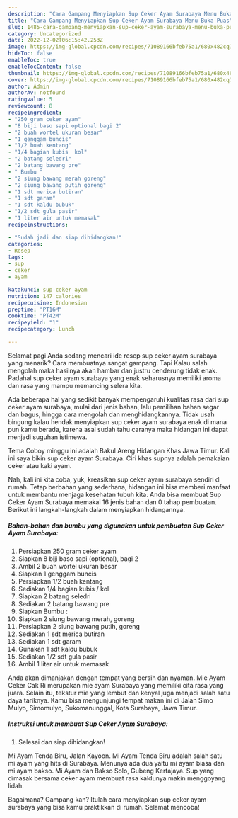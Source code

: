 ```yaml
---
description: "Cara Gampang Menyiapkan Sup Ceker Ayam Surabaya Menu Buka Puas"
title: "Cara Gampang Menyiapkan Sup Ceker Ayam Surabaya Menu Buka Puas"
slug: 1485-cara-gampang-menyiapkan-sup-ceker-ayam-surabaya-menu-buka-puas
category: Uncategorized
date: 2022-12-02T06:15:42.253Z
image: https://img-global.cpcdn.com/recipes/71089166bfeb75a1/680x482cq70/sup-ceker-ayam-surabaya-foto-resep-utama.jpg
hideToc: false
enableToc: true
enableTocContent: false
thumbnail: https://img-global.cpcdn.com/recipes/71089166bfeb75a1/680x482cq70/sup-ceker-ayam-surabaya-foto-resep-utama.jpg
cover: https://img-global.cpcdn.com/recipes/71089166bfeb75a1/680x482cq70/sup-ceker-ayam-surabaya-foto-resep-utama.jpg
author: Admin
authorAv: notfound
ratingvalue: 5
reviewcount: 8
recipeingredient:
- "250 gram ceker ayam"
- "8 biji baso sapi optional bagi 2"
- "2 buah wortel ukuran besar"
- "1 genggam buncis"
- "1/2 buah kentang"
- "1/4 bagian kubis  kol"
- "2 batang seledri"
- "2 batang bawang pre"
- " Bumbu "
- "2 siung bawang merah goreng"
- "2 siung bawang putih goreng"
- "1 sdt merica butiran"
- "1 sdt garam"
- "1 sdt kaldu bubuk"
- "1/2 sdt gula pasir"
- "1 liter air untuk memasak"
recipeinstructions:

- "Sudah jadi dan siap dihidangkan!"
categories:
- Resep
tags:
- sup
- ceker
- ayam

katakunci: sup ceker ayam 
nutrition: 147 calories
recipecuisine: Indonesian
preptime: "PT16M"
cooktime: "PT42M"
recipeyield: "1"
recipecategory: Lunch

---
```



Selamat pagi Anda sedang mencari ide resep sup ceker ayam surabaya yang menarik? Cara membuatnya sangat gampang. Tapi Kalau salah mengolah maka hasilnya akan hambar dan justru cenderung tidak enak. Padahal sup ceker ayam surabaya yang enak seharusnya memiliki aroma dan rasa yang mampu memancing selera kita.


Ada beberapa hal yang sedikit banyak mempengaruhi kualitas rasa dari sup ceker ayam surabaya, mulai dari jenis bahan, lalu pemilihan bahan segar dan bagus, hingga cara mengolah dan menghidangkannya. Tidak usah bingung kalau hendak menyiapkan sup ceker ayam surabaya enak di mana pun kamu berada, karena asal sudah tahu caranya maka hidangan ini dapat menjadi suguhan istimewa.

Tema Coboy minggu ini adalah Bakul Areng Hidangan Khas Jawa Timur. Kali ini saya bikin sup ceker ayam Surabaya. Ciri khas supnya adalah pemakaian ceker atau kaki ayam.


Nah, kali ini kita coba, yuk, kreasikan sup ceker ayam surabaya sendiri di rumah. Tetap berbahan yang sederhana, hidangan ini bisa memberi manfaat untuk membantu menjaga kesehatan tubuh kita. Anda bisa membuat Sup Ceker Ayam Surabaya memakai 16 jenis bahan dan 0 tahap pembuatan. Berikut ini langkah-langkah dalam menyiapkan hidangannya.

<!--inarticleads1-->

##### Bahan-bahan dan bumbu yang digunakan untuk pembuatan Sup Ceker Ayam Surabaya:

1. Persiapkan 250 gram ceker ayam
1. Siapkan 8 biji baso sapi (optional), bagi 2
1. Ambil 2 buah wortel ukuran besar
1. Siapkan 1 genggam buncis
1. Persiapkan 1/2 buah kentang
1. Sediakan 1/4 bagian kubis / kol
1. Siapkan 2 batang seledri
1. Sediakan 2 batang bawang pre
1. Siapkan  Bumbu :
1. Siapkan 2 siung bawang merah, goreng
1. Persiapkan 2 siung bawang putih, goreng
1. Sediakan 1 sdt merica butiran
1. Sediakan 1 sdt garam
1. Gunakan 1 sdt kaldu bubuk
1. Sediakan 1/2 sdt gula pasir
1. Ambil 1 liter air untuk memasak


Anda akan dimanjakan dengan tempat yang bersih dan nyaman. Mie Ayam Ceker Cak Ri merupakan mie ayam Surabaya yang memiliki cita rasa yang juara. Selain itu, tekstur mie yang lembut dan kenyal juga menjadi salah satu daya tariknya. Kamu bisa mengunjungi tempat makan ini di Jalan Simo Mulyo, Simomulyo, Sukomanunggal, Kota Surabaya, Jawa Timur.. 

<!--inarticleads2-->

##### Instruksi untuk membuat Sup Ceker Ayam Surabaya:


1. Selesai dan siap dihidangkan!

Mi Ayam Tenda Biru, Jalan Kayoon. Mi Ayam Tenda Biru adalah salah satu mi ayam yang hits di Surabaya. Menunya ada dua yaitu mi ayam biasa dan mi ayam bakso. Mi Ayam dan Bakso Solo, Gubeng Kertajaya. Sup yang dimasak bersama ceker ayam membuat rasa kaldunya makin menggoyang lidah. 

Bagaimana? Gampang kan? Itulah cara menyiapkan sup ceker ayam surabaya yang bisa kamu praktikkan di rumah. Selamat mencoba!
